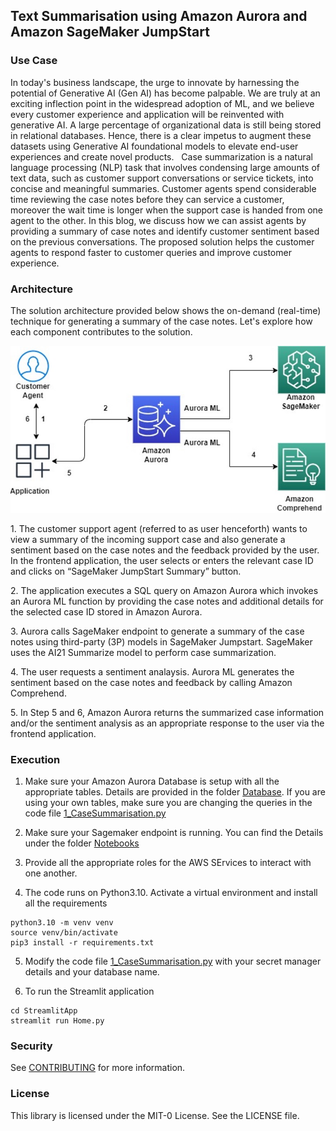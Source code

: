 ## Text Summarisation using Amazon Aurora and Amazon SageMaker JumpStart

### Use Case

In today's business landscape, the urge to innovate by harnessing the potential of Generative AI (Gen AI) has become palpable. We are truly at an exciting inflection point in the widespread adoption of ML, and we believe every customer experience and application will be reinvented with generative AI. A large percentage of organizational data is still being stored in relational databases. Hence, there is a clear impetus to augment these datasets using Generative AI foundational models to elevate end-user experiences and create novel products.
 
Case summarization is a natural language processing (NLP) task that involves condensing large amounts of text data, such as customer support conversations or service tickets, into concise and meaningful summaries. Customer agents spend considerable time reviewing the case notes before they can service a customer, moreover the wait time is longer when the support case is handed from one agent to the other. In this blog, we discuss how we can assist agents by providing a summary of case notes and identify customer sentiment based on the previous conversations. The proposed solution helps the customer agents to respond faster to customer queries and improve customer experience.

### Architecture

The solution architecture provided below shows the on-demand (real-time) technique for generating a summary of the case notes. Let's explore how each component contributes to the solution.

![Architecture Diagram](Architecture.jpg)

1. The customer support agent (referred to as user henceforth) wants to view a summary of the incoming support case and also generate a sentiment based on the case notes and the feedback provided by the user. In the frontend application, the user selects or enters the relevant case ID and clicks on “SageMaker JumpStart Summary” button. 

2. The application executes a SQL query on Amazon Aurora which invokes an Aurora ML function by providing the case notes and additional details for the selected case ID stored in Amazon Aurora. 

3. Aurora calls SageMaker endpoint to generate a summary of the case notes using third-party (3P) models in SageMaker Jumpstart. SageMaker uses the AI21 Summarize model to perform case summarization.

4. The user requests a sentiment analaysis. Aurora ML generates the sentiment based on the case notes and feedback by calling Amazon Comprehend. 

5. In Step 5 and 6, Amazon Aurora returns the summarized case information and/or the sentiment analysis as an appropriate response to the user via the frontend application.

### Execution

1. Make sure your Amazon Aurora Database is setup with all the appropriate tables. Details are provided in the folder [Database](Database). If you are using your own tables, make sure you are changing the queries in the code file [1_CaseSummarisation.py](StreamlitApp/pages/1_CaseSummarisation.py)

2. Make sure your Sagemaker endpoint is running. You can find the Details under the folder [Notebooks](Notebooks)

3. Provide all the appropriate roles for the AWS SErvices to interact with one another.

4. The code runs on Python3.10. Activate a virtual environment and install all the requirements
```
python3.10 -m venv venv
source venv/bin/activate
pip3 install -r requirements.txt
```

5. Modify the code file [1_CaseSummarisation.py](StreamlitApp/pages/1_CaseSummarisation.py) with your secret manager details and your database name.

6. To run the Streamlit application
```
cd StreamlitApp
streamlit run Home.py
```

### Security

See [CONTRIBUTING](CONTRIBUTING.md#security-issue-notifications) for more information.

### License

This library is licensed under the MIT-0 License. See the LICENSE file.